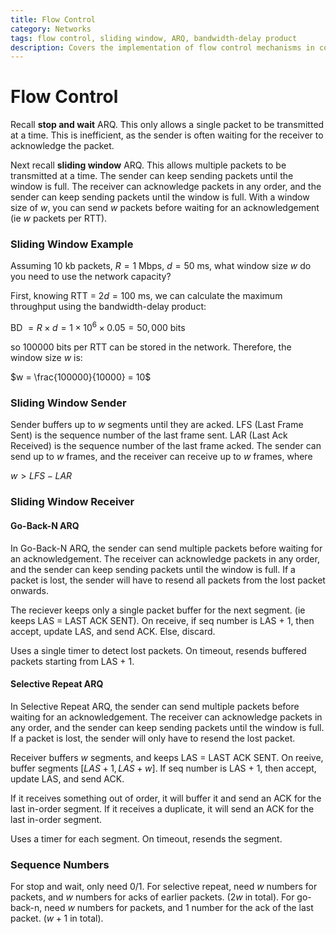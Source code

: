 ```yaml
---
title: Flow Control
category: Networks
tags: flow control, sliding window, ARQ, bandwidth-delay product
description: Covers the implementation of flow control mechanisms in computer networks, with a focus on the sliding window protocol. Discusses the sender and receiver-side operations of the sliding window, including the use of sequence numbers and the Go-Back-N and Selective Repeat Automatic Repeat Request (ARQ) schemes. Explains the concept of bandwidth-delay product and its importance in determining the appropriate window size for efficient data transfer.
---
```


# Flow Control

Recall **stop and wait** ARQ. This only allows a single packet to be transmitted at a time. This is inefficient, as the sender is often waiting for the receiver to acknowledge the packet. 

Next recall **sliding window** ARQ. This allows multiple packets to be transmitted at a time. The sender can keep sending packets until the window is full. The receiver can acknowledge packets in any order, and the sender can keep sending packets until the window is full. With a window size of $w$, you can send $w$ packets before waiting for an acknowledgement (ie $w$ packets per RTT).

### Sliding Window Example

Assuming $10$ kb packets, $R = 1$ Mbps, $d = 50$ ms, what window size $w$ do you need to use the network capacity?

First, knowing RTT = $2d = 100$ ms, we can calculate the maximum throughput using the bandwidth-delay product:

BD $= R \times d = 1 \times 10^6 \times 0.05 = 50,000$ bits

so $100000$ bits per RTT can be stored in the network. Therefore, the window size $w$ is:

$w = \frac{100000}{10000} = 10$



### Sliding Window Sender

Sender buffers up to $w$ segments until they are acked. LFS (Last Frame Sent) is the sequence number of the last frame sent. LAR (Last Ack Received) is the sequence number of the last frame acked. The sender can send up to $w$ frames, and the receiver can receive up to $w$ frames, where

$w > LFS - LAR$


### Sliding Window Receiver

#### Go-Back-N ARQ

In Go-Back-N ARQ, the sender can send multiple packets before waiting for an acknowledgement. The receiver can acknowledge packets in any order, and the sender can keep sending packets until the window is full. If a packet is lost, the sender will have to resend all packets from the lost packet onwards.

The reciever keeps only a single packet buffer for the next segment. (ie keeps LAS = LAST ACK SENT). On receive, if seq number is LAS + 1, then accept, update LAS, and send ACK. Else, discard.

Uses a single timer to detect lost packets. On timeout, resends buffered packets starting from LAS + 1.

#### Selective Repeat ARQ

In Selective Repeat ARQ, the sender can send multiple packets before waiting for an acknowledgement. The receiver can acknowledge packets in any order, and the sender can keep sending packets until the window is full. If a packet is lost, the sender will only have to resend the lost packet.

Receiver buffers $w$ segments, and keeps LAS = LAST ACK SENT. On reeive, buffer segments $[LAS + 1, LAS + w]$. If seq number is LAS + 1, then accept, update LAS, and send ACK.

If it receives something out of order, it will buffer it and send an ACK for the last in-order segment. If it receives a duplicate, it will send an ACK for the last in-order segment.

Uses a timer for each segment. On timeout, resends the segment.

### Sequence Numbers

For stop and wait, only need 0/1. For selective repeat, need $w$ numbers for packets, and $w$ numbers for acks of earlier packets. ($2w$ in total). For go-back-n, need $w$ numbers for packets, and 1 number for the ack of the last packet. ($w + 1$ in total).


